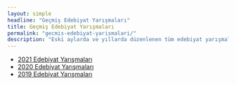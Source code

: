 ```yaml
---
layout: simple
headline: "Geçmiş Edebiyat Yarışmaları"
title: Geçmiş Edebiyat Yarışmaları
permalink: "gecmis-edebiyat-yarismalari/"
description: "Eski aylarda ve yıllarda düzenlenen tüm edebiyat yarışmalarının ve diğer yarışmaların listesine ilgili aya tıklayarak erişebilirsiniz."
---
```


<ul class='nav flex-column'>
   <li class='nav-item'>
      <a class='nav-link' href='/2021-edebiyat-yarismalari/'>
         2021 Edebiyat Yarışmaları
      </a>
   </li>
   <li class='nav-item'>
      <a class='nav-link' href='/2020-edebiyat-yarismalari/'>
         2020 Edebiyat Yarışmaları
      </a>
   </li>
   <li class='nav-item'>
      <a class='nav-link' href='/2019-edebiyat-yarismalari/'>
         2019 Edebiyat Yarışmaları
      </a>
   </li>
</ul>